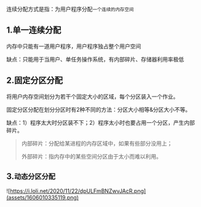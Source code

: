 连续分配方式是指：为用户程序分配`一个连续的内存空间`

## 1.单一连续分配

内存中只能有一道用户程序，用户程序独占整个用户空间

缺点：只能用于当用户、单任务操作系统，有内部碎片、存储器利用率极低

## 2.固定分区分配

将用户内存空间划分为若干个固定大小的区域，每个分区装入一个作业。

固定分区分配在划分分区时有2种不同的方法：分区大小相等&分区大小不等。

缺点：1）程序太大时分区装不下；2）程序太小时也要占用一个分区，产生内部碎片。

> 内部碎片：分配给某进程的内存区域中，如果有些部分没用上；
>
> 外部碎片：指内存中的某些空间分区由于太小而难以利用。

## 3.`动态分区分配`

![https://i.loli.net/2020/11/22/dpULFmBNZwvJAcR.png](assets/1606010335119.png)

